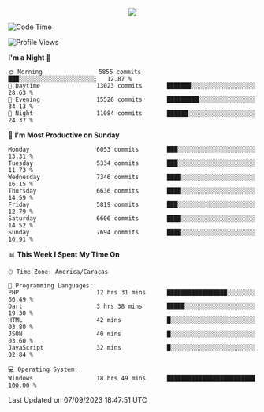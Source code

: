 <p align="center">
  <a href="http://www.github.com/thevacs">
    <img src="https://github-readme-streak-stats.herokuapp.com/?user=thevacs&stroke=ffffff&background=1c1917&ring=0891b2&fire=0891b2&currStreakNum=ffffff&currStreakLabel=0891b2&sideNums=ffffff&sideLabels=ffffff&dates=ffffff&hide_border=true" />
  </a>
</p>

<!--START_SECTION:waka-->
![Code Time](http://img.shields.io/badge/Code%20Time-1%2C667%20hrs%2038%20mins-blue)

![Profile Views](http://img.shields.io/badge/Profile%20Views-0-blue)

**I'm a Night 🦉** 

```text
🌞 Morning                5855 commits        ███░░░░░░░░░░░░░░░░░░░░░░   12.87 % 
🌆 Daytime                13023 commits       ███████░░░░░░░░░░░░░░░░░░   28.63 % 
🌃 Evening                15526 commits       █████████░░░░░░░░░░░░░░░░   34.13 % 
🌙 Night                  11084 commits       ██████░░░░░░░░░░░░░░░░░░░   24.37 % 
```
📅 **I'm Most Productive on Sunday** 

```text
Monday                   6053 commits        ███░░░░░░░░░░░░░░░░░░░░░░   13.31 % 
Tuesday                  5334 commits        ███░░░░░░░░░░░░░░░░░░░░░░   11.73 % 
Wednesday                7346 commits        ████░░░░░░░░░░░░░░░░░░░░░   16.15 % 
Thursday                 6636 commits        ████░░░░░░░░░░░░░░░░░░░░░   14.59 % 
Friday                   5819 commits        ███░░░░░░░░░░░░░░░░░░░░░░   12.79 % 
Saturday                 6606 commits        ████░░░░░░░░░░░░░░░░░░░░░   14.52 % 
Sunday                   7694 commits        ████░░░░░░░░░░░░░░░░░░░░░   16.91 % 
```


📊 **This Week I Spent My Time On** 

```text
🕑︎ Time Zone: America/Caracas

💬 Programming Languages: 
PHP                      12 hrs 31 mins      █████████████████░░░░░░░░   66.49 % 
Dart                     3 hrs 38 mins       █████░░░░░░░░░░░░░░░░░░░░   19.30 % 
HTML                     42 mins             █░░░░░░░░░░░░░░░░░░░░░░░░   03.80 % 
JSON                     40 mins             █░░░░░░░░░░░░░░░░░░░░░░░░   03.60 % 
JavaScript               32 mins             █░░░░░░░░░░░░░░░░░░░░░░░░   02.84 % 

💻 Operating System: 
Windows                  18 hrs 49 mins      █████████████████████████   100.00 % 
```


 Last Updated on 07/09/2023 18:47:51 UTC
<!--END_SECTION:waka-->
